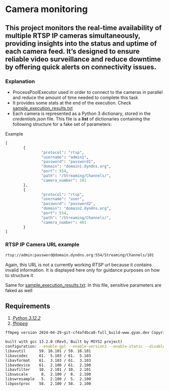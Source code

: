 # Camera monitoring

## This project monitors the real-time availability of multiple RTSP IP cameras simultaneously, providing insights into the status and uptime of each camera feed. It’s designed to ensure reliable video surveillance and reduce downtime by offering quick alerts on connectivity issues.

### Explanation

* ProcessPoolExecutor used in order to connect to the cameras in parallel and reduce the amount of time needed to complete this task
* It provides some stats at the end of the execution. Check [sample_execution_results.txt](https://github.com/mvarrone/check-rtsp-camera-status/blob/master/sample_execution_results.txt)
* Each camera is represented as a Python 3 dictionary, stored in the *credentials.json* file. This file is a **list** of dictionaries containing the following structure for a fake set of parameters:

Example

```python
[
        {
                "protocol": "rtsp",
                "username": "admin1",
                "password": "password1",
                "domain": "domain1.dyndns.org",
                "port": 554,
                "path": "/Streaming/Channels/",
                "camera_number": 101
        },
        {
                "protocol": "rtsp",
                "username": "user",
                "password": "password2",
                "domain": "domain2.dyndns.org",
                "port": 554,
                "path": "/Streaming/Channels/",
                "camera_number": 401
        }
]
```

### RTSP IP Camera URL example

```bash
rtsp://admin:password@domain.dyndns.org:554/Streaming/Channels/101
```

Again, this URL is not a currently working *RTSP* url because it contains invalid information. It is displayed here only for guidance purposes on how to structure it

Same for [sample_execution_results.txt](https://github.com/mvarrone/check-rtsp-camera-status/blob/master/sample_execution_results.txt): In this file, sensitive parameters are faked as well

## Requirements

1. [*Python 3.12.2*](https://www.python.org)
2. [*ffmpeg*](https://www.ffmpeg.org)

```bash
ffmpeg version 2024-04-29-git-cf4af4bca0-full_build-www.gyan.dev Copyright (c) 2000-2024 the FFmpeg developers

built with gcc 13.2.0 (Rev5, Built by MSYS2 project)
configuration: --enable-gpl --enable-version3 --enable-static --disable-w32threads --disable-autodetect --enable-fontconfig --enable-iconv --enable-gnutls --enable-libxml2 --enable-gmp --enable-bzlib --enable-lzma --enable-libsnappy --enable-zlib --enable-librist --enable-libsrt --enable-libssh --enable-libzmq --enable-avisynth --enable-libbluray --enable-libcaca --enable-sdl2 --enable-libaribb24 --enable-libaribcaption --enable-libdav1d --enable-libdavs2 --enable-libuavs3d --enable-libxevd --enable-libzvbi --enable-librav1e --enable-libsvtav1 --enable-libwebp --enable-libx264 --enable-libx265 --enable-libxavs2 --enable-libxeve --enable-libxvid --enable-libaom --enable-libjxl --enable-libopenjpeg --enable-libvpx --enable-mediafoundation --enable-libass --enable-frei0r --enable-libfreetype --enable-libfribidi --enable-libharfbuzz --enable-liblensfun --enable-libvidstab --enable-libvmaf --enable-libzimg --enable-amf --enable-cuda-llvm --enable-cuvid --enable-dxva2 --enable-d3d11va --enable-d3d12va --enable-ffnvcodec --enable-libvpl --enable-nvdec --enable-nvenc --enable-vaapi --enable-libshaderc --enable-vulkan --enable-libplacebo --enable-opencl --enable-libcdio --enable-libgme --enable-libmodplug --enable-libopenmpt --enable-libopencore-amrwb --enable-libmp3lame --enable-libshine --enable-libtheora --enable-libtwolame --enable-libvo-amrwbenc --enable-libcodec2 --enable-libilbc --enable-libgsm --enable-libopencore-amrnb --enable-libopus --enable-libspeex --enable-libvorbis --enable-ladspa --enable-libbs2b --enable-libflite --enable-libmysofa --enable-librubberband --enable-libsoxr --enable-chromaprint
libavutil      59. 16.101 / 59. 16.101
libavcodec     61.  5.103 / 61.  5.103
libavformat    61.  3.103 / 61.  3.103
libavdevice    61.  2.100 / 61.  2.100
libavfilter    10.  2.101 / 10.  2.101
libswscale      8.  2.100 /  8.  2.100
libswresample   5.  2.100 /  5.  2.100
libpostproc    58.  2.100 / 58.  2.100
```